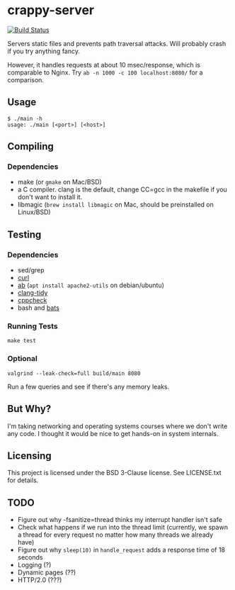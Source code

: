 # crappy-server
[![Build Status](https://img.shields.io/badge/Ci-failing-red.svg)](https://cirrus-ci.com/github/jyn514/crappy-server)

Servers static files and prevents path traversal attacks.
Will probably crash if you try anything fancy.

However, it handles requests at about 10 msec/response, which is comparable to Nginx.
Try `ab -n 1000 -c 100 localhost:8080/` for a comparison.

## Usage
```
$ ./main -h
usage: ./main [<port>] [<host>]
```

## Compiling
### Dependencies
- make (or `gmake` on Mac/BSD)
- a C compiler. clang is the default, change CC=gcc in the makefile if you don't want to install it.
- libmagic (`brew install libmagic` on Mac, should be preinstalled on Linux/BSD)

## Testing
### Dependencies
- sed/grep
- [curl](https://curl.haxx.se/)
- [ab](https://httpd.apache.org/docs/2.4/programs/ab.html) (`apt install apache2-utils` on debian/ubuntu)
- [clang-tidy](https://clang.llvm.org/extra/clang-tidy/)
- [cppcheck](https://sourceforge.net/p/cppcheck/wiki/Home/)
- bash and [bats](https://github.com/bats-core/bats-core/)

### Running Tests
`make test`

### Optional
`valgrind --leak-check=full build/main 8080`

Run a few queries and see if there's any memory leaks.

## But Why?
I'm taking networking and operating systems courses where we don't write any code.
I thought it would be nice to get hands-on in system internals.

## Licensing
This project is licensed under the BSD 3-Clause license. See LICENSE.txt for details.

## TODO
- Figure out why -fsanitize=thread thinks my interrupt handler isn't safe
- Check what happens if we run into the thread limit
(currently, we spawn a thread for every request no matter how many threads we already have)
- Figure out why `sleep(10)` in `handle_request` adds a response time of 18 seconds
- Logging (?)
- Dynamic pages (??)
- HTTP/2.0 (???)
